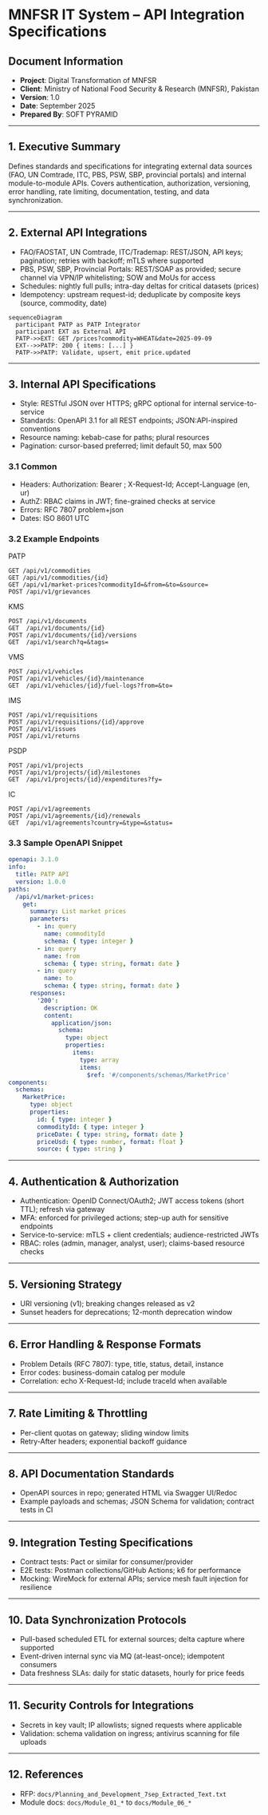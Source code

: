 # MNFSR IT System – API Integration Specifications

## Document Information
- **Project**: Digital Transformation of MNFSR
- **Client**: Ministry of National Food Security & Research (MNFSR), Pakistan
- **Version**: 1.0
- **Date**: September 2025
- **Prepared By**: SOFT PYRAMID

---

## 1. Executive Summary
Defines standards and specifications for integrating external data sources (FAO, UN Comtrade, ITC, PBS, PSW, SBP, provincial portals) and internal module-to-module APIs. Covers authentication, authorization, versioning, error handling, rate limiting, documentation, testing, and data synchronization.

---

## 2. External API Integrations
- FAO/FAOSTAT, UN Comtrade, ITC/Trademap: REST/JSON, API keys; pagination; retries with backoff; mTLS where supported
- PBS, PSW, SBP, Provincial Portals: REST/SOAP as provided; secure channel via VPN/IP whitelisting; SOW and MoUs for access
- Schedules: nightly full pulls; intra-day deltas for critical datasets (prices)
- Idempotency: upstream request-id; deduplicate by composite keys (source, commodity, date)

```mermaid
sequenceDiagram
  participant PATP as PATP Integrator
  participant EXT as External API
  PATP->>EXT: GET /prices?commodity=WHEAT&date=2025-09-09
  EXT-->>PATP: 200 { items: [...] }
  PATP->>PATP: Validate, upsert, emit price.updated
```

---

## 3. Internal API Specifications
- Style: RESTful JSON over HTTPS; gRPC optional for internal service-to-service
- Standards: OpenAPI 3.1 for all REST endpoints; JSON:API-inspired conventions
- Resource naming: kebab-case for paths; plural resources
- Pagination: cursor-based preferred; limit default 50, max 500

### 3.1 Common
- Headers: Authorization: Bearer <jwt>; X-Request-Id; Accept-Language (en, ur)
- AuthZ: RBAC claims in JWT; fine-grained checks at service
- Errors: RFC 7807 problem+json
- Dates: ISO 8601 UTC

### 3.2 Example Endpoints

PATP
```
GET /api/v1/commodities
GET /api/v1/commodities/{id}
GET /api/v1/market-prices?commodityId=&from=&to=&source=
POST /api/v1/grievances
```

KMS
```
POST /api/v1/documents
GET  /api/v1/documents/{id}
POST /api/v1/documents/{id}/versions
GET  /api/v1/search?q=&tags=
```

VMS
```
POST /api/v1/vehicles
POST /api/v1/vehicles/{id}/maintenance
GET  /api/v1/vehicles/{id}/fuel-logs?from=&to=
```

IMS
```
POST /api/v1/requisitions
POST /api/v1/requisitions/{id}/approve
POST /api/v1/issues
POST /api/v1/returns
```

PSDP
```
POST /api/v1/projects
POST /api/v1/projects/{id}/milestones
GET  /api/v1/projects/{id}/expenditures?fy=
```

IC
```
POST /api/v1/agreements
POST /api/v1/agreements/{id}/renewals
GET  /api/v1/agreements?country=&type=&status=
```

### 3.3 Sample OpenAPI Snippet
```yaml
openapi: 3.1.0
info:
  title: PATP API
  version: 1.0.0
paths:
  /api/v1/market-prices:
    get:
      summary: List market prices
      parameters:
        - in: query
          name: commodityId
          schema: { type: integer }
        - in: query
          name: from
          schema: { type: string, format: date }
        - in: query
          name: to
          schema: { type: string, format: date }
      responses:
        '200':
          description: OK
          content:
            application/json:
              schema:
                type: object
                properties:
                  items:
                    type: array
                    items:
                      $ref: '#/components/schemas/MarketPrice'
components:
  schemas:
    MarketPrice:
      type: object
      properties:
        id: { type: integer }
        commodityId: { type: integer }
        priceDate: { type: string, format: date }
        priceUsd: { type: number, format: float }
        source: { type: string }
```

---

## 4. Authentication & Authorization
- Authentication: OpenID Connect/OAuth2; JWT access tokens (short TTL); refresh via gateway
- MFA: enforced for privileged actions; step-up auth for sensitive endpoints
- Service-to-service: mTLS + client credentials; audience-restricted JWTs
- RBAC: roles (admin, manager, analyst, user); claims-based resource checks

---

## 5. Versioning Strategy
- URI versioning (v1); breaking changes released as v2
- Sunset headers for deprecations; 12-month deprecation window

---

## 6. Error Handling & Response Formats
- Problem Details (RFC 7807): type, title, status, detail, instance
- Error codes: business-domain catalog per module
- Correlation: echo X-Request-Id; include traceId when available

---

## 7. Rate Limiting & Throttling
- Per-client quotas on gateway; sliding window limits
- Retry-After headers; exponential backoff guidance

---

## 8. API Documentation Standards
- OpenAPI sources in repo; generated HTML via Swagger UI/Redoc
- Example payloads and schemas; JSON Schema for validation; contract tests in CI

---

## 9. Integration Testing Specifications
- Contract tests: Pact or similar for consumer/provider
- E2E tests: Postman collections/GitHub Actions; k6 for performance
- Mocking: WireMock for external APIs; service mesh fault injection for resilience

---

## 10. Data Synchronization Protocols
- Pull-based scheduled ETL for external sources; delta capture where supported
- Event-driven internal sync via MQ (at-least-once); idempotent consumers
- Data freshness SLAs: daily for static datasets, hourly for price feeds

---

## 11. Security Controls for Integrations
- Secrets in key vault; IP allowlists; signed requests where applicable
- Validation: schema validation on ingress; antivirus scanning for file uploads

---

## 12. References
- RFP: `docs/Planning_and_Development_7sep_Extracted_Text.txt`
- Module docs: `docs/Module_01_*` to `docs/Module_06_*`
